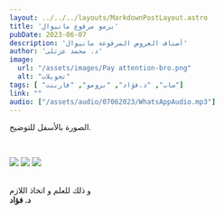 ```yaml
---
layout: ../../../layouts/MarkdownPostLayout.astro
title: 'برمو مرفوع مانيوال'
pubDate: 2023-06-07
description: 'أصناف العروض المرفوعة مانيوال'
author: 'د. محمد عزتلى'
image:
  url: "/assets/images/Pay attention-bro.png"
  alt: "تحويلات"
tags: [ "ساب", "د.فؤاد", "برومو", "فارينت"]
link: ""
audio: ["/assets/audio/07062023/WhatsAppAudio.mp3"]
---
```



الصورة بالأسفل للتوضيح.

<br />

![](/assets/images/07062023/WhatsAppImage-1.jpg)
![](/assets/images/07062023/WhatsAppImage-2.jpg)
![](/assets/images/07062023/WhatsAppImage-3.jpg)

<br />
و ذلك للعلم و اتخاذ اللازم
<br/>
<strong>د. فؤاد</strong>
